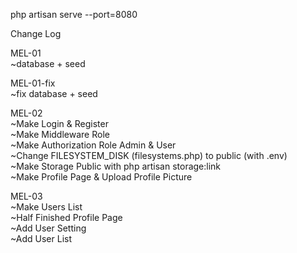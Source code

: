 <!-- Make A Port -->
php artisan serve --port=8080

Change Log

MEL-01
<br>~database + seed

MEL-01-fix
<br>~fix database + seed

MEL-02
<br>~Make Login & Register
<br>~Make Middleware Role
<br>~Make Authorization Role Admin & User
<br>~Change FILESYSTEM_DISK (filesystems.php) to public (with .env)
<br>~Make Storage Public with php artisan storage:link
<br>~Make Profile Page & Upload Profile Picture

MEL-03
<br>~Make Users List 
<br>~Half Finished Profile Page
<br>~Add User Setting
<br>~Add User List